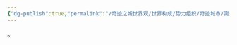 ```yaml
---
{"dg-publish":true,"permalink":"/奇迹之城世界观/世界构成/势力组织/奇迹城市/第二城市(Secunda Urbs)/","dgPassFrontmatter":true}
---
```


。